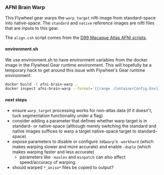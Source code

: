 ### AFNI Brain Warp

This Flywheel gear warps the `warp_target` nifti image from standard-space into native-space. The `standard` and `native` reference images are nifti files that are inputs to this gear.

The `align.csh` script comes from the [D99 Macaque Atlas AFNI scripts](https://afni.nimh.nih.gov/pub/dist/atlases/macaque/macaqueatlas_1.2a/AFNI_scripts/).

#### environment.sh
We use environment.sh to have environment variables from the docker image in the Flywheel Gear runtime environment. This will hopefully be a temporary hack to get around this issue with Flywheel's Gear runtime environment.

```bash
docker build -t afni-brain-warp .
docker inspect afni-brain-warp --format='{{range .ContainerConfig.Env}}{{println .}}{{end}}' > environment.sh
```

#### next steps
- ensure `warp_target` processing works for non-atlas data (if it doesn't, tuck segmentation functionality under a flag)
- consider adding a parameter that defines whether warp target is in standard- or native-space (although merely switching the standard and native images suffices to warp a target native-space target to standard-space)
- expose parameters to disable or configure `3dQwarp`'s `-workhard` (which makes warping slower and more accurate) and enable `-duplo` (which makes warping faster and less accurate)
    - parameters like `-maxlev` and `minpatch` can also affect speed/accuracy of warping.
- should warped `*_aniso*` files be copied to output?
